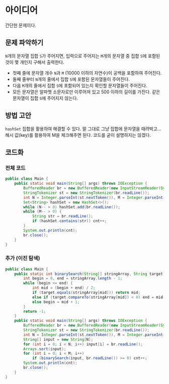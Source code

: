 # 아이디어
간단한 문제이다.

## 문제 파악하기
`N`개의 문자열 집합 `S`가 주어지면, 입력으로 주어지는 `M`개의 문자열 중 집합 `S`에 포함된 것이 몇 개인지 구해서 출력한다.
- 첫째 줄에 문자열 개수 `N`과 `M` (10000 이하의 자연수)이 공백을 포함하여 주어진다.
- 둘째 줄부터 `N`개의 줄에서 집합 `S`에 포함된 문자열들이 주어진다.
- 다음 `M`개의 줄에서 집합 `S`에 포함되어 있는지 확인할 문자열들이 주어진다.
- 모든 문자열은 알파멧 소문자로만 이루어져 있고 500 이하의 길이를 가진다. 같은 문자열이 집합 `S`에 주어지지 않는다.

## 방법 고안
`hashSet` 집합을 활용하여 해결할 수 있다. 말 그대로 그냥 집합에 문자열을 때려박고... 해시 값(key)를 활용하여 M을 체크해주면 된다. 코드를 굳이 설명하지는 않겠다.

## 코드화
### 전체 코드
```JAVA
public class Main {
    public static void main(String[] args) throws IOException {
        BufferedReader br = new BufferedReader(new InputStreamReader(System.in));
        StringTokenizer st = new StringTokenizer(br.readLine());
        int N = Integer.parseInt(st.nextToken()), M = Integer.parseInt(st.nextToken()), cnt = 0;
        Set<String> hashSet = new HashSet<>();
        while (N-- > 0) hashSet.add(br.readLine());
        while (M-- > 0) {
            String str = br.readLine();
            if (hashSet.contains(str)) cnt++;
        }
        System.out.println(cnt);
        br.close();
    }
}
```

### 추가 (이진 탐색)
```JAVA
public class Main {
    public static int binarySearch(String[] stringArray, String target) {
        int begin = 0, end = stringArray.length - 1;
        while (begin <= end) {
            int mid = (begin + end) / 2;
            if (target.equals(stringArray[mid])) return mid;
            else if (target.compareTo(stringArray[mid]) < 0) end = mid - 1;
            else begin = mid + 1;
        }
        return -1;
    }
    public static void main(String[] args) throws IOException {
        BufferedReader br = new BufferedReader(new InputStreamReader(System.in));
        StringTokenizer st = new StringTokenizer(br.readLine());
        int N = Integer.parseInt(st.nextToken()), M = Integer.parseInt(st.nextToken()), cnt = 0;
        String[] input = new String[N];
        for (int i = 0; i < N; i++) input[i] = br.readLine();
        Arrays.sort(input);
        for (int i = 0; i < M; i++)
            if (binarySearch(input, br.readLine()) >= 0) cnt++;
        System.out.println(cnt);
        br.close();
    }
}
```
